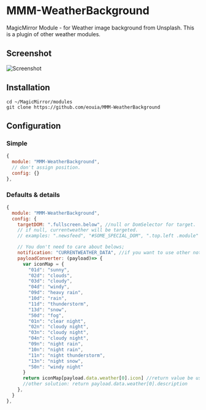# MMM-WeatherBackground
MagicMirror Module - for Weather image background from Unsplash. This is a plugin of other weather modules.

## Screenshot
![Screenshot](https://github.com/eouia/MMM-WeatherBackground/blob/master/scr.png?raw=true)

## Installation
```shell
cd ~/MagicMirror/modules
git clone https://github.com/eouia/MMM-WeatherBackground
```

## Configuration
### Simple
```javascript
{
  module: "MMM-WeatherBackground",
  // don't assign position.
  config: {}
},
```
### Defaults & details
```javascript
{
  module: "MMM-WeatherBackground",
  config: {
    targetDOM: ".fullscreen.below", //null or DomSelector for target.
    // if null, currentweather will be targeted.
    // examples: ".newsfeed", "#SOME_SPECIAL_DOM", ".top.left .module"

    // You don't need to care about belows;
    notification: "CURRENTWEATHER_DATA", //if you want to use other notification, modify this.
    payloadConverter: (payload)=> {
      var iconMap = {
        "01d": "sunny",
        "02d": "clouds",
        "03d": "cloudy",
        "04d": "windy",
        "09d": "heavy rain",
        "10d": "rain",
        "11d": "thunderstorm",
        "13d": "snow",
        "50d": "fog",
        "01n": "clear night",
        "02n": "cloudy night",
        "03n": "cloudy night",
        "04n": "cloudy night",
        "09n": "night rain",
        "10n": "night rain",
        "11n": "night thunderstorm",
        "13n": "night snow",
        "50n": "windy night"
      }
      return iconMap[payload.data.weather[0].icon] //return value be used for search keyword.
      //other solution: return payload.data.weather[0].description
    },
  }
},

```

